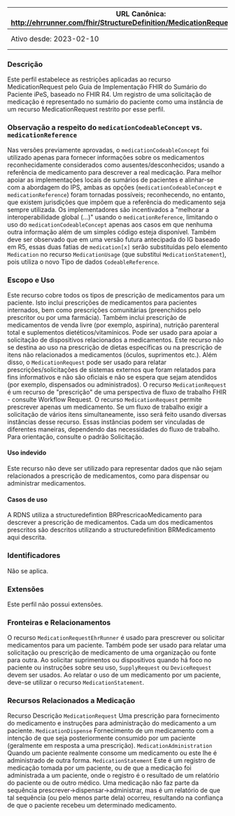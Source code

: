  URL Canônica: http://ehrrunner.com/fhir/StructureDefinition/MedicationRequestEhrRunner | Versão: 1.0 |
------------------------------------------------------------------------------------------------|-------------|
 Ativo desde: 2023-02-10                                                                        | Nome computável: MedicationRequestEhrRunner |

### Descrição
Este perfil estabelece as restrições aplicadas ao recurso MedicationRequest pelo Guia de Implementação FHIR do Sumário do Paciente iPeS, baseado no FHIR R4. Um registro de uma solicitação de medicação é representado no sumário do paciente como uma instância de um recurso MedicationRequest restrito por esse perfil.
### Observação a respeito do `medicationCodeableConcept` vs. `medicationReference`
Nas versões previamente aprovadas, o `medicationCodeableConcept` foi utilizado apenas para fornecer informações sobre os medicamentos reconhecidamente considerados como ausentes/desconhecidos; usando a referência de medicamento para descrever a real medicação. Para melhor apoiar as implementações locais de sumários de pacientes e alinhar-se com a abordagem do IPS, ambas as opções (`medicationCodeableConcept` e `medicationReference`) foram tornadas possíveis; reconhecendo, no entanto, que existem jurisdições que impõem que a referência do medicamento seja sempre utilizada.
Os implementadores são incentivados a "melhorar a interoperabilidade global (...)" usando o `medicationReference`, limitando o uso do `medicationCodeableConcept` apenas aos casos em que nenhuma outra informação além de um simples código esteja disponível.
Também deve ser observado que em uma versão futura antecipada do IG baseado em R5, essas duas fatias de `medication[x]` serão substituídas pelo elemento `Medication` no recurso `MedicationUsage` (que substitui `MedicationStatement`), pois utiliza o novo Tipo de dados `CodeableReference`.
### Escopo e Uso
Este recurso cobre todos os tipos de prescrição de medicamentos para um paciente. Isto inclui prescrições de medicamentos para pacientes internados, bem como prescrições comunitárias (preenchidos pelo prescritor ou por uma farmácia). Também inclui prescrição de medicamentos de venda livre (por exemplo, aspirina), nutrição parenteral total e suplementos dietéticos/vitamínicos. Pode ser usado para apoiar a solicitação de dispositivos relacionados a medicamentos. Este recurso não se destina ao uso na prescrição de dietas específicas ou na prescrição de itens não relacionados a medicamentos (óculos, suprimentos etc.). Além disso, o `MedicationRequest` pode ser usado para relatar prescrições/solicitações de sistemas externos que foram relatados para fins informativos e não são oficiais e não se espera que sejam atendidos (por exemplo, dispensados ou administrados).
O recurso `MedicationRequest` é um recurso de "prescrição" de uma perspectiva de fluxo de trabalho FHIR - consulte Workflow Request.
O recurso `MedicationRequest` permite prescrever apenas um medicamento. Se um fluxo de trabalho exigir a solicitação de vários itens simultaneamente, isso será feito usando diversas instâncias desse recurso. Essas instâncias podem ser vinculadas de diferentes maneiras, dependendo das necessidades do fluxo de trabalho. Para orientação, consulte o padrão Solicitação.
#### Uso indevido
Este recurso não deve ser utilizado para representar dados que não sejam relacionados a prescrição de medicamentos, como para  dispensar ou administrar medicamentos.
#### Casos de uso
A RDNS utiliza a structuredefintion BRPrescricaoMedicamento para descrever a prescrição de medicamentos. Cada um dos medicamentos prescritos são descritos utilizando a structuredefinition BRMedicamento aqui descrita.
### Identificadores
Não se aplica.
### Extensões
Este perfil não possui extensões.
### Fronteiras e Relacionamentos
O recurso `MedicationRequestEhrRunner` é usado para prescrever ou solicitar medicamentos para um paciente. Também pode ser usado para relatar uma solicitação ou prescrição de medicamento de uma organização ou fonte para outra. Ao solicitar suprimentos ou dispositivos quando há foco no paciente ou instruções sobre seu uso, `SupplyRequest` ou `DeviceRequest` devem ser usados. Ao relatar o uso de um medicamento por um paciente, deve-se utilizar o recurso `MedicationStatement`.
### Recursos Relacionados a Medicação
Recurso	Descrição
`MedicationRequest`	Uma prescrição para fornecimento do medicamento e instruções para administração do medicamento a um paciente.
`MedicationDispense`	Fornecimento de um medicamento com a intenção de que seja posteriormente consumido por um paciente (geralmente em resposta a uma prescrição).
`MedicationAdministration`	Quando um paciente realmente consome um medicamento ou este lhe é administrado de outra forma.
`MedicationStatement`	Este é um registro de medicação tomada por um paciente, ou de que a medicação foi administrada a um paciente, onde o registro é o resultado de um relatório do paciente ou de outro médico. Uma medicação não faz parte da sequência prescrever->dispensar->administrar, mas é um relatório de que tal sequência (ou pelo menos parte dela) ocorreu, resultando na confiança de que o paciente recebeu um determinado medicamento.
